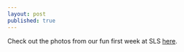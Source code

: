```yaml
---
layout: post
published: true
---
```

Check out the photos from our fun first week at SLS [here](https://photos.app.goo.gl/jbESSKf8ad9w4dDi6).
